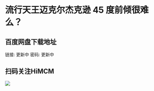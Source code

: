 # 流行天王迈克尔杰克逊 45 度前倾很难么？

## 百度网盘下载地址

链接: 更新中
密码: 更新中

## 扫码关注HiMCM
![](https://avatars2.githubusercontent.com/u/16745793?s=200&v=4)
